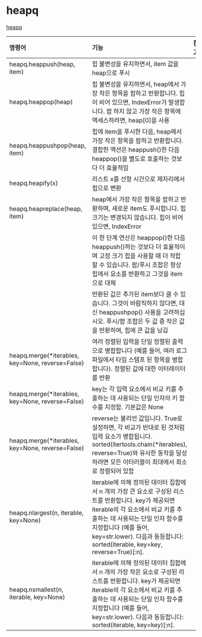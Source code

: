 # heapq

[heapq](https://docs.python.org/ko/dev/library/heapq.html#)

| 명령어                                            | 기능                                                                                                                                                                                                                                                                                  | 참고 |
| :------------------------------------------------ | :------------------------------------------------------------------------------------------------------------------------------------------------------------------------------------------------------------------------------------------------------------------------------------ | :--- |
| heapq.heappush(heap, item)                        | 힙 불변성을 유지하면서, item 값을 heap으로 푸시                                                                                                                                                                                                                                       |      |
| heapq.heappop(heap)                               | 힙 불변성을 유지하면서, heap에서 가장 작은 항목을 팝하고 반환합니다. 힙이 비어 있으면, IndexError가 발생합니다. 팝 하지 않고 가장 작은 항목에 액세스하려면, heap[0]을 사용                                                                                                            |      |
| heapq.heappushpop(heap, item)                     | 힙에 item을 푸시한 다음, heap에서 가장 작은 항목을 팝하고 반환합니다. 결합한 액션은 heappush()한 다음 heappop()을 별도로 호출하는 것보다 더 효율적임                                                                                                                                  |      |
| heapq.heapify(x)                                  | 리스트 x를 선형 시간으로 제자리에서 힙으로 변환                                                                                                                                                                                                                                       |      |
| heapq.heapreplace(heap, item)                     | heap에서 가장 작은 항목을 팝하고 반환하며, 새로운 item도 푸시합니다. 힙 크기는 변경되지 않습니다. 힙이 비어 있으면, IndexError                                                                                                                                                        |
|                                                   | 이 한 단계 연산은 heappop()한 다음 heappush()하는 것보다 더 효율적이며 고정 크기 힙을 사용할 때 더 적합 할 수 있습니다. 팝/푸시 조합은 항상 힙에서 요소를 반환하고 그것을 item으로 대체                                                                                               |
|                                                   | 반환된 값은 추가된 item보다 클 수 있습니다. 그것이 바람직하지 않다면, 대신 heappushpop() 사용을 고려하십시오. 푸시/팝 조합은 두 값 중 작은 값을 반환하여, 힙에 큰 값을 남김                                                                                                           |
| heapq.merge(\*iterables, key=None, reverse=False) | 여러 정렬된 입력을 단일 정렬된 출력으로 병합합니다 (예를 들어, 여러 로그 파일에서 타임 스탬프 된 항목을 병합합니다). 정렬된 값에 대한 이터레이터를 반환                                                                                                                               |      |
| heapq.merge(\*iterables, key=None, reverse=False) | key는 각 입력 요소에서 비교 키를 추출하는 데 사용되는 단일 인자의 키 함수를 지정함. 기본값은 None                                                                                                                                                                                     |      |
| heapq.merge(\*iterables, key=None, reverse=False) | reverse는 불리언 값입니다. True로 설정하면, 각 비교가 반대로 된 것처럼 입력 요소가 병합됩니다. sorted(itertools.chain(\*iterables), reverse=True)와 유사한 동작을 달성하려면 모든 이터러블이 최대에서 최소로 정렬되어 있함                                                            |      |
| heapq.nlargest(n, iterable, key=None)             | iterable에 의해 정의된 데이터 집합에서 n 개의 가장 큰 요소로 구성된 리스트를 반환합니다. key가 제공되면 iterable의 각 요소에서 비교 키를 추출하는 데 사용되는 단일 인자 함수를 지정합니다 (예를 들어, key=str.lower). 다음과 동등합니다: sorted(iterable, key=key, reverse=True)[:n]. |      |
| heapq.nsmallest(n, iterable, key=None)            | iterable에 의해 정의된 데이터 집합에서 n 개의 가장 작은 요소로 구성된 리스트를 반환합니다. key가 제공되면 iterable의 각 요소에서 비교 키를 추출하는 데 사용되는 단일 인자 함수를 지정합니다 (예를 들어, key=str.lower). 다음과 동등합니다: sorted(iterable, key=key)[:n].             |      |
